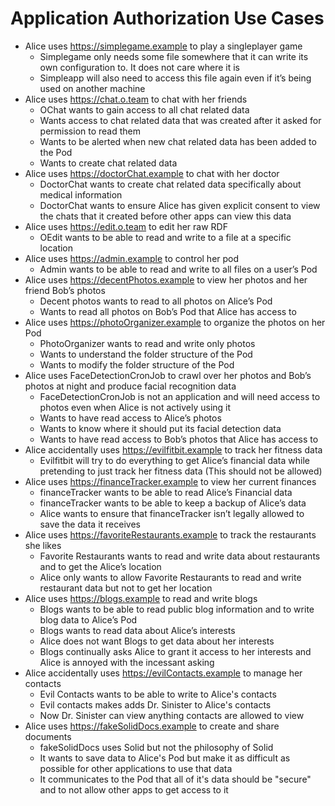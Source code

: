 # Application Authorization Use Cases

 - Alice uses https://simplegame.example to play a singleplayer game
    - Simplegame only needs some file somewhere that it can write its own configuration to. It does not care where it is
    - Simpleapp will also need to access this file again even if it’s being used on another machine
 - Alice uses https://chat.o.team to chat with her friends
    - OChat wants to gain access to all chat related data
    - Wants access to chat related data that was created after it asked for permission to read them
    - Wants to be alerted when new chat related data has been added to the Pod
    - Wants to create chat related data
 - Alice uses https://doctorChat.example to chat with her doctor
    - DoctorChat wants to create chat related data specifically about medical information
    - DoctorChat wants to ensure Alice has given explicit consent to view the chats that it created before other apps can view this data
 - Alice uses https://edit.o.team to edit her raw RDF
    - OEdit wants to be able to read and write to a file at a specific location
 - Alice uses https://admin.example to control her pod
    - Admin wants to be able to read and write to all files on a user’s Pod
 - Alice uses https://decentPhotos.example to view her photos and her friend Bob’s photos
    - Decent photos wants to read to all photos on Alice’s Pod
    - Wants to read all photos on Bob’s Pod that Alice has access to
 - Alice uses https://photoOrganizer.example to organize the photos on her Pod
    - PhotoOrganizer wants to read and write only photos
    - Wants to understand the folder structure of the Pod
    - Wants to modify the folder structure of the Pod
 - Alice uses FaceDetectionCronJob to crawl over her photos and Bob’s photos at night and produce facial recognition data
    - FaceDetectionCronJob is not an application and will need access to photos even when Alice is not actively using it
    - Wants to have read access to Alice’s photos
    - Wants to know where it should put its facial detection data
    - Wants to have read access to Bob’s photos that Alice has access to
 - Alice accidentally uses https://evilfitbit.example to track her fitness data
    - Evilfitbit will try to do everything to get Alice’s financial data while pretending to just track her fitness data (This should not be allowed)
 - Alice uses https://financeTracker.example to view her current finances
    - financeTracker wants to be able to read Alice’s Financial data
    - financeTracker wants to be able to keep a backup of Alice’s data
    - Alice wants to ensure that financeTracker isn’t legally allowed to save the data it receives
 - Alice uses https://favoriteRestaurants.example to track the restaurants she likes
    - Favorite Restaurants wants to read and write data about restaurants and to get the Alice’s location
    - Alice only wants to allow Favorite Restaurants to read and write restaurant data but not to get her location
 - Alice uses https://blogs.example to read and write blogs
    - Blogs wants to be able to read public blog information and to write blog data to Alice’s Pod
    - Blogs wants to read data about Alice’s interests
    - Alice does not want Blogs to get data about her interests
    - Blogs continually asks Alice to grant it access to her interests and Alice is annoyed with the incessant asking
 - Alice accidentally uses https://evilContacts.example to manage her contacts
    - Evil Contacts wants to be able to write to Alice's contacts
    - Evil contacts makes adds Dr. Sinister to Alice's contacts
    - Now Dr. Sinister can view anything contacts are allowed to view
 - Alice uses https://fakeSolidDocs.example to create and share documents
    - fakeSolidDocs uses Solid but not the philosophy of Solid
    - It wants to save data to Alice's Pod but make it as difficult as possible for other applications to use that data
    - It communicates to the Pod that all of it's data should be "secure" and to not allow other apps to get access to it

